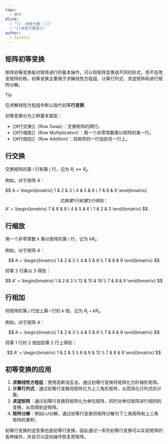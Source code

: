```yaml
---
tags:
  - 数学
dlink:
  - "[[--线性代数--]]"
  - "[[线性方程组]]"
author:
  - Cyletix
---
```

## 矩阵初等变换
矩阵初等变换是对矩阵进行的基本操作，可以将矩阵变换成不同的形式，但不会改变矩阵的秩。初等变换主要用于求解线性方程组、计算行列式、求逆矩阵和进行矩阵分解。

>[!tip]
在求解线性方程组中默认指代初等**行变换**. 

初等变换分为三种基本类型：

 - [[#行交换]]（Row Swap）：交换矩阵的两行。
 - [[#行缩放]]（Row Multiplication）：用一个非零常数乘以矩阵的某一行。
 - [[#行相加]]（Row Addition）：将矩阵的一行加到另一行上。

## 行交换

交换矩阵的第 $i$ 行和第 $j$ 行，记为 $R_i \leftrightarrow R_j$。

例如，对于矩阵 $A$：

$$
A = \begin{bmatrix}
1 & 2 & 3 \\
4 & 5 & 6 \\
7 & 8 & 9
\end{bmatrix}

$$
交换第 1 行和第 3 行得到：
$$
A' = \begin{bmatrix}
7 & 8 & 9 \\
4 & 5 & 6 \\
1 & 2 & 3
\end{bmatrix}
$$

## 行缩放

用一个非零常数 $k$ 乘以矩阵的第 $i$ 行，记为 $kR_i$。

例如，对于矩阵 $A$：

$$
A = \begin{bmatrix}
1 & 2 & 3 \\
4 & 5 & 6 \\
7 & 8 & 9
\end{bmatrix}
$$

将第 2 行乘以 3 得到：

$$
A' = \begin{bmatrix}
1 & 2 & 3 \\
12 & 15 & 18 \\
7 & 8 & 9
\end{bmatrix}
$$

## 行相加

将矩阵的第 $j$ 行加上第 $i$ 行的 $k$ 倍，记为 $R_j + kR_i$。

例如，对于矩阵 $A$：

$$
A = \begin{bmatrix}
1 & 2 & 3 \\
4 & 5 & 6 \\
7 & 8 & 9
\end{bmatrix}
$$

将第 1 行的 2 倍加到第 2 行上得到：

$$
A' = \begin{bmatrix}
1 & 2 & 3 \\
6 & 9 & 12 \\
7 & 8 & 9
\end{bmatrix}
$$

## 初等变换的应用

1. **求解线性方程组**：使用高斯消去法，通过初等行变换将矩阵化为阶梯形矩阵。
2. **计算行列式**：通过初等行变换将矩阵化为上三角形矩阵，从而简化行列式的计算。
3. **求逆矩阵**：通过初等行变换将矩阵化为单位矩阵，同时对单位矩阵进行相同的变换，从而得到逆矩阵。
4. **矩阵分解**：例如LU分解，通过初等行变换将矩阵分解为下三角矩阵和上三角矩阵的乘积。

初等行变换的逆变换也是初等行变换，因此通过一系列初等行变换可以实现矩阵的各种操作，并且可以逆向操作恢复原矩阵。
